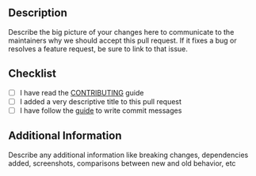 ## Description

Describe the big picture of your changes here to communicate to the maintainers why we should accept this pull request. If it fixes a bug or resolves a feature request, be sure to link to that issue.

## Checklist

- [ ] I have read the [CONTRIBUTING](https://github.com/Alpensegler/.github//blob/master/CONTRIBUTING.md) guide
- [ ] I added a very descriptive title to this pull request
- [ ] I have follow the [guide](https://www.conventionalcommits.org/en/v1.0.0/) to write commit messages

## Additional Information

Describe any additional information like breaking changes, dependencies added, screenshots, comparisons between new and old behavior, etc
